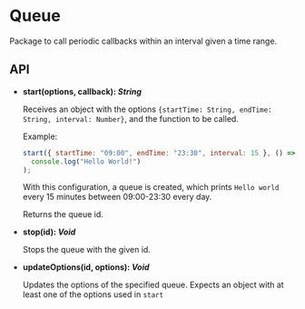 # Queue

Package to call periodic callbacks within an interval given a time range.

## API

- **start(options, callback): _String_**

  Receives an object with the options `{startTime: String, endTime: String, interval: Number}`, and the function to be called.

  Example:

  ```js
  start({ startTime: "09:00", endTime: "23:30", interval: 15 }, () =>
    console.log("Hello World!")
  );
  ```

  With this configuration, a queue is created, which prints `Hello world` every 15 minutes between 09:00-23:30 every day.

  Returns the queue id.

- **stop(id): _Void_**

  Stops the queue with the given id.

- **updateOptions(id, options): _Void_**

  Updates the options of the specified queue. Expects an object with at least one of the options used in `start`
